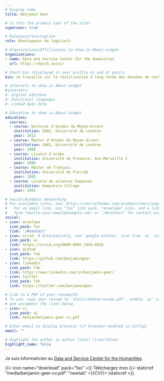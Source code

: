 ```yaml
---
# Display name
title: Benjamin Geer

# Is this the primary user of the site?
superuser: true

# Role/position/tagline
role: Développeur de logiciels

# Organizations/Affiliations to show in About widget
organizations:
- name: Data and Service Center for the Humanities
  url: https://dasch.swiss/

# Short bio (displayed in user profile at end of posts)
bio: Je travaille sur la réutilisation à long terme des données de recherche en sciences humaines.

# Interests to show in About widget
#interests:
#- Digital editions
#- Functional languages
#- Linked Open Data

# Education to show in About widget
education:
  courses:
  - course: Doctorat d'études du Moyen-Orient
    institution: SOAS, Université de Londres
    year: 2012
  - course: Master d'études du Moyen-Orient
    institution: SOAS, Université de Londres
    year: 2008
  - course: Licence d'arabe
    institution: Université de Provence, Aix-Marseille I
    year: 2006
  - course: Master de français
    institution: Université de Floride
    year: 1995
  - course: Licence de sciences humaines
    institution: Hampshire College
    year: 1991

# Social/Academic Networking
# For available icons, see: https://sourcethemes.com/academic/docs/page-builder/#icons
#   For an email link, use "fas" icon pack, "envelope" icon, and a link in the
#   form "mailto:your-email@example.com" or "/#contact" for contact widget.
social:
- icon: envelope
  icon_pack: fas
  link: '/#contact'
- icon: orcid  # Alternatively, use `google-scholar` icon from `ai` icon pack
  icon_pack: ai
  link: https://orcid.org/0000-0002-2449-8558
- icon: github
  icon_pack: fab
  link: https://github.com/benjamingeer
- icon: linkedin
  icon_pack: fab
  link: https://www.linkedin.com/in/benjamin-geer/
- icon: twitter
  icon_pack: fab
  link: https://twitter.com/benjamingeer

# Link to a PDF of your resume/CV.
# To use: copy your resume to `static/media/resume.pdf`, enable `ai` icons in `params.toml`, 
# and uncomment the lines below.
- icon: cv
  icon_pack: ai
  link: media/benjamin-geer-cv.pdf

# Enter email to display Gravatar (if Gravatar enabled in Config)
email: ""

# Highlight the author in author lists? (true/false)
highlight_name: false
---
```


Je suis informaticien au [Data and Service Center for the Humanities](https://dasch.swiss/).

{{< icon name="download" pack="fas" >}} Téléchargez mon {{< staticref "media/benjamin-geer-cv.pdf" "newtab" >}}CV{{< /staticref >}}.

